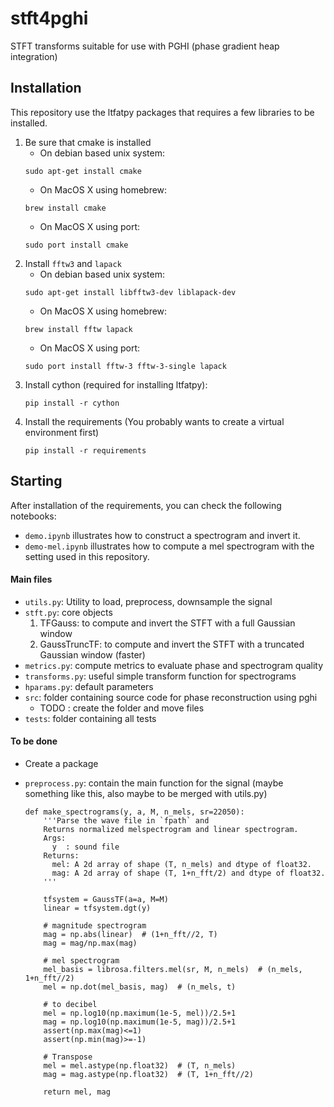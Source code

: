 # stft4pghi
STFT transforms suitable for use with PGHI (phase gradient heap integration)

## Installation

This repository use the ltfatpy packages that requires a few libraries to be installed. 

1. Be sure that cmake is installed
   * On debian based unix system:
    ```
    sudo apt-get install cmake
    ```
   * On MacOS X using homebrew:
    ```
    brew install cmake
    ```
   * On MacOS X using port:
    ```
    sudo port install cmake
    ```
2. Install `fftw3` and `lapack`
   * On debian based unix system:
    ```
    sudo apt-get install libfftw3-dev liblapack-dev
    ```
   * On MacOS X using homebrew:
    ```
    brew install fftw lapack
    ```
   * On MacOS X using port:
    ```
    sudo port install fftw-3 fftw-3-single lapack
    ```
3. Install cython (required for installing ltfatpy):
    ```
    pip install -r cython
    ```      
4. Install the requirements (You probably wants to create a virtual environment first)
    ```
    pip install -r requirements
    ```    

## Starting
After installation of the requirements, you can check the following notebooks:
* `demo.ipynb` illustrates how to construct a spectrogram and invert it.
* `demo-mel.ipynb` illustrates how to compute a mel spectrogram with the setting used in this repository.




#### Main files
* `utils.py`: Utility to load, preprocess, downsample the signal
* `stft.py`: core objects 
    1. TFGauss: to compute and invert the STFT with a full Gaussian window
    2. GaussTruncTF: to compute and invert the STFT with a truncated Gaussian window  (faster)
* `metrics.py`: compute metrics to evaluate phase and spectrogram quality
* `transforms.py`: useful simple transform function for spectrograms
* `hparams.py`: default parameters
* `src`: folder containing source code for phase reconstruction using pghi
    - TODO : create the folder and move files
* `tests`: folder containing all tests

    


#### To be done 
* Create a package

* `preprocess.py`: contain the main function for the signal (maybe something like this, also maybe to be merged with utils.py)
    ```
    def make_spectrograms(y, a, M, n_mels, sr=22050):
        '''Parse the wave file in `fpath` and
        Returns normalized melspectrogram and linear spectrogram.
        Args:
          y  : sound file
        Returns:
          mel: A 2d array of shape (T, n_mels) and dtype of float32.
          mag: A 2d array of shape (T, 1+n_fft/2) and dtype of float32.
        '''

        tfsystem = GaussTF(a=a, M=M)
        linear = tfsystem.dgt(y)

        # magnitude spectrogram
        mag = np.abs(linear)  # (1+n_fft//2, T)
        mag = mag/np.max(mag)

        # mel spectrogram
        mel_basis = librosa.filters.mel(sr, M, n_mels)  # (n_mels, 1+n_fft//2)
        mel = np.dot(mel_basis, mag)  # (n_mels, t)

        # to decibel
        mel = np.log10(np.maximum(1e-5, mel))/2.5+1
        mag = np.log10(np.maximum(1e-5, mag))/2.5+1
        assert(np.max(mag)<=1)
        assert(np.min(mag)>=-1)    

        # Transpose
        mel = mel.astype(np.float32)  # (T, n_mels)
        mag = mag.astype(np.float32)  # (T, 1+n_fft//2)

        return mel, mag

    ```

